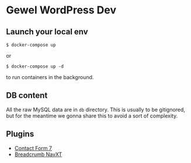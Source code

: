 # Gewel WordPress Dev

## Launch your local env
```
$ docker-compose up
```
or 
```
$ docker-compose up -d
```
to run containers in the background.

## DB content
All the raw MySQL data are in `db` directory. This is usually to be gitignored, but for the meantime we gonna share this to avoid a sort of complexity.

## Plugins
- [Contact Form 7](https://wordpress.org/plugins/contact-form-7/)
- [Breadcrumb NavXT](https://wordpress.org/plugins/breadcrumb-navxt/)
